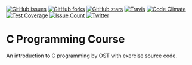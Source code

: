 [![GitHub issues](https://img.shields.io/github/issues/justinhartman/C-Programming-Course.svg)](https://github.com/justinhartman/C-Programming-Course/issues)
[![GitHub forks](https://img.shields.io/github/forks/justinhartman/C-Programming-Course.svg)](https://github.com/justinhartman/C-Programming-Course/network)
[![GitHub stars](https://img.shields.io/github/stars/justinhartman/C-Programming-Course.svg)](https://github.com/justinhartman/C-Programming-Course/stargazers)
[![Travis](https://img.shields.io/travis/justinhartman/C-Programming-Course.svg)](https://github.com/justinhartman/C-Programming-Course/)
[![Code Climate](https://codeclimate.com/github/justinhartman/C-Programming-Course/badges/gpa.svg)](https://codeclimate.com/github/justinhartman/C-Programming-Course)
[![Test Coverage](https://codeclimate.com/github/justinhartman/C-Programming-Course/badges/coverage.svg)](https://codeclimate.com/github/justinhartman/C-Programming-Course/coverage)
[![Issue Count](https://codeclimate.com/github/justinhartman/C-Programming-Course/badges/issue_count.svg)](https://codeclimate.com/github/justinhartman/C-Programming-Course)
[![Twitter](https://img.shields.io/twitter/url/https/github.com/justinhartman/C-Programming-Course.svg?style=social)](https://twitter.com/intent/tweet?text=Wow:&url=%5Bobject%20Object%5D)

# C Programming Course
An introduction to C programming by OST with exercise source code.

